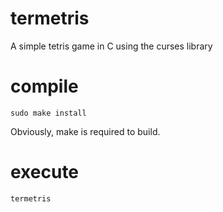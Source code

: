# termetris
A simple tetris game in C using the curses library

# compile
```
sudo make install
```
Obviously, make is required to build.

# execute
```
termetris
```
